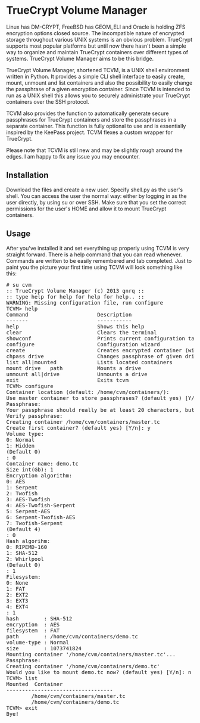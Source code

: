 # TrueCrypt Volume Manager #

Linux has DM-CRYPT, FreeBSD has GEOM_ELI and Oracle is holding ZFS encryption options closed source. The incompatible nature of encrypted storage throughout various UNIX systems is an obvious problem. TrueCrypt supports most popular platforms but until now there hasn't been a simple way to organize and maintain TrueCrypt containers over different types of systems. TrueCrypt Volume Manager aims to be this bridge.

TrueCrypt Volume Manager, shortened TCVM, is a UNIX shell environment written in Python. It provides a simple CLI shell interface to easily create, mount, unmount and list containers and also the possibility to easily change the passphrase of a given encryption container. Since TCVM is intended to run as a UNIX shell this allows you to securely administrate your TrueCrypt containers over the SSH protocol.

TCVM also provides the function to automatically generate secure passphrases for TrueCrypt containers and store the passphrases in a separate container. This function is fully optional to use and is essentially inspired by the KeePass project. TCVM flexes a custom wrapper for TrueCrypt.

Please note that TCVM is still new and may be slightly rough around the edges. I am happy to fix any issue you may encounter.

## Installation ##

Download the files and create a new user. Specify shell.py as the user's shell. You can access the user the normal way: either by logging in as the user directly, by using su or over SSH. Make sure that you set the correct permissions for the user's HOME and allow it to mount TrueCrypt containers.

## Usage ##

After you've installed it and set everything up properly using TCVM is very straight forward. There is a help command that you can read whenever. Commands are written to be easily remembered and tab completed. Just to paint you the picture your first time using TCVM will look something like this:

<pre># su cvm
:: TrueCrypt Volume Manager (c) 2013 qnrq ::
:: type help for help for help for help.. ::
WARNING: Missing configuration file, run configure
TCVM> help
Command                      Description
-------                      -----------
help                         Shows this help
clear                        Clears the terminal
showconf                     Prints current configuration table
configure                    Configuration wizard
create                       Creates encrypted container (wizard)
chpass drive                 Changes passphrase of given drive
list all|mounted             Lists located containers
mount drive   path           Mounts a drive
unmount all|drive            Unmounts a drive
exit                         Exits tcvm
TCVM> configure
Container location (default: /home/cvm/containers/): 
Use master container to store passphrases? (default yes) [Y/n]: y
Passphrase: 
Your passphrase should really be at least 20 characters, but I won't stand in your way.
Verify passphrase: 
Creating container /home/cvm/containers/master.tc
Create first container? (default yes) [Y/n]: y
Volume type:
0: Normal
1: Hidden
(Default 0)
: 0
Container name: demo.tc
Size int(Gb): 1
Encryption algorithm: 
0: AES
1: Serpent
2: Twofish
3: AES-Twofish
4: AES-Twofish-Serpent
5: Serpent-AES
6: Serpent-Twofish-AES
7: Twofish-Serpent
(Default 4)
: 0
Hash algorihm:
0: RIPEMD-160
1: SHA-512
2: Whirlpool
(Default 0)
: 1
Filesystem:
0: None
1: FAT
2: EXT2
3: EXT3
4: EXT4
: 1
hash        : SHA-512
encryption  : AES
filesystem  : FAT
path        : /home/cvm/containers/demo.tc
volume-type : Normal
size        : 1073741824
Mounting container '/home/cvm/containers/master.tc'...
Passphrase: 
Creating container '/home/cvm/containers/demo.tc'
Would you like to mount demo.tc now? (default yes) [Y/n]: n
TCVM> list
Mounted  Container
----------------------------------
        /home/cvm/containers/master.tc
        /home/cvm/containers/demo.tc
TCVM> exit
Bye!</pre>
